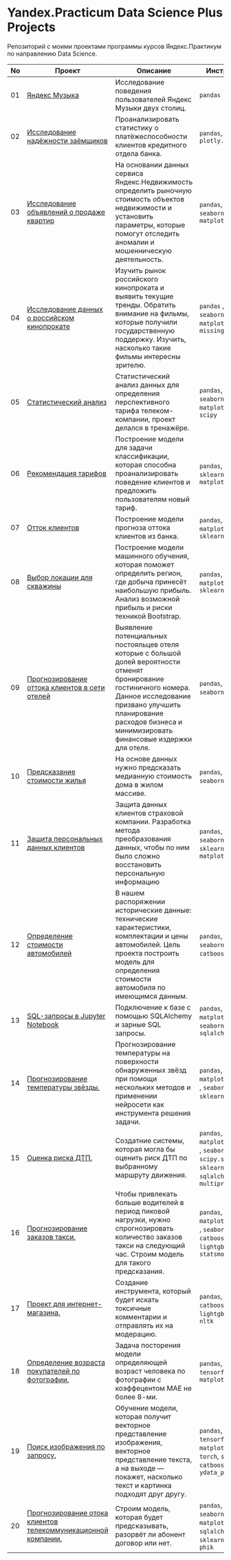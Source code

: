 # Yandex.Practicum Data Science Plus Projects
Репозиторий с моими проектами программы курсов Яндекс.Практикум по направлению Data Science.

|No |Проект            |Описание                                      |Инструменты
|---                   |---                       |---                |---
|01|[Яндекс Музыка](https://github.com/antoniksen/yandex_practicum/blob/main/01_yandex_music/yandex_music.ipynb)           |Исследование поведения пользователей Яндекс Музыки двух столиц. | `pandas`
|02|[Исследование надёжности заёмщиков](https://github.com/antoniksen/yandex_practicum/blob/main/02_borrowers/02_borrowers.ipynb)            |Проанализировать статистику о платёжеспособности клиентов кредитного отдела банка.     | `pandas`, `seaborn`, `plotly.express`
|03|[Исследование объявлений о продаже квартир](https://github.com/antoniksen/yandex_practicum/blob/main/03_real_estate/03_real_estate.ipynb)    |На основании данных сервиса Яндекс.Недвижимость определить рыночную стоимость объектов недвижимости и установить параметры, которые помогут отследить аномалии и мошенническую деятельность.     | `pandas`, `numpy`, `seaborn`, `matplotlib`
|04|[Исследование данных о российском кинопрокате](https://github.com/antoniksen/yandex_practicum/blob/main/04_movies/04_movies.ipynb) |Изучить рынок российского кинопроката и выявить текущие тренды. Обратить внимание на фильмы, которые получили государственную поддержку. Изучить, насколько такие фильмы интересны зрителю.     | `pandas` , `numpy`, `seaborn`, `matplotlib`, `missingno`
|05|[Статистический анализ](https://github.com/antoniksen/yandex_practicum/blob/main/05_stat_analysis/05_stat_analysis.ipynb)           |Статистический анализ данных для определения перспективного тарифа телеком-компании, проект делался в тренажёре.     |`pandas`, `numpy`, `seaborn`, `matplotlib.pyplot`, `scipy`
|06   |[Рекомендация тарифов](https://github.com/antoniksen/yandex_practicum/blob/main/06_mobile_tariffs/06_mobile_tariffs.ipynb)            |Построение модели для задачи классификации, которая способна проанализировать поведение клиентов и предложить пользователям новый тариф.    |`pandas`, `numpy`, `sklearn`, `seaborn`, `matplotlib`
|07      |[Отток клиентов](https://github.com/antoniksen/yandex_practicum/blob/main/07_churn/07_churn.ipynb)           |Построение модели прогноза оттока клиентов из банка.    | `pandas`, `matplotlib`, `sklearn`
|08         |[Выбор локации для скважины](https://github.com/antoniksen/yandex_practicum/blob/main/08_oil_derrick/08_oil_derrick.ipynb)             |Построение модели машинного обучения, которая поможет определить регион, где добыча принесёт наибольшую прибыль. Анализ возможной прибыль и риски техникой Bootstrap.     |`pandas`, `numpy`, `matplotlib`, `sklearn`
|09      |[Прогнозирование оттока клиентов в сети отелей](https://github.com/antoniksen/yandex_practicum/blob/main/09_hotel/09_hotel.ipynb)           |Выявление потенциальных постояльцев отеля которые с большой долей вероятности отменят бронирование гостиничного номера. Данное исследование призвано улучшить планирование расходов бизнеса и минимизировать финансовые издержки для отеля.     | `pandas`, `numpy`, `seaborn`, `sklearn`
|10      |[Предсказание стоимости жилья](https://github.com/antoniksen/yandex_practicum/blob/main/10_Real_estate/10_real_estate.ipynb)           |На основе данных нужно предсказать медианную стоимость дома в жилом массиве.     | `pandas`, `numpy`, `seaborn`, `pyspark`
|11      |[Защита персональных данных клиентов](https://github.com/antoniksen/yandex_practicum/blob/main/11_Personal_data/11_personal_data.ipynb)           |Защита данных клиентов страховой компании. Разработка метода преобразования данных, чтобы по ним было сложно восстановить персональную информацию     | `pandas`, `numpy`, `seaborn`, `scipy`, `sklearn`, `matplotlib`
|12      |[Определение стоимости автомобилей](https://github.com/antoniksen/yandex_practicum/blob/main/12_Car_Price_Estimation/12_car_price_estimation.ipynb)           |В нашем распоряжении исторические данные: технические характеристики, комплектации и цены автомобилей. Цель проекта построить модель для определения стоимости автомобиля по имеющимся данным.    | `pandas`, `numpy`, `seaborn`, `sklearn`, `catboost`, `lightgbm`
|13      |[SQL-запросы в Jupyter Notebook](https://github.com/antoniksen/yandex_practicum/blob/main/13_sql/13_sql.ipynb)           |Подключение к базе с помощью SQLAlchemy и зарные SQL запросы.   | `pandas`, `matplotlib`, `seaborn`, `sqlalchemy`
|14      |[Прогнозирование температуры звёзды.](https://github.com/antoniksen/yandex_practicum/blob/main/14_star_temperature/14_star_temperature.ipynb)           |Прогнозирование температуры на поверхности обнаруженных звёзд при помощи нескольких методов и применении нейросети как инструмента решения задачи.   | `pandas`, `matplotlib`, `numpy `, `seaborn`, `math`, `sklearn`, `torch`
|15      |[Оценка риска ДТП.](https://github.com/antoniksen/yandex_practicum/blob/main/15_car_crash/15_car_crash.ipynb)           |Создатние системы, которая могла бы оценить риск ДТП по выбранному маршруту движения.   | `pandas`, `matplotlib`, `numpy `, `seaborn`, `scipy.stats`, `sklearn`, `sqlalchemy`, `multiprocessing`
|16      |[Прогнозирование заказов такси.](https://github.com/antoniksen/yandex_practicum/blob/main/16_taxi_order/16_taxi_order.ipynb)           |Чтобы привлекать больше водителей в период пиковой нагрузки, нужно спрогнозировать количество заказов такси на следующий час. Строим модель для такого предсказания.   | `pandas`, `matplotlib`, `numpy `, `seaborn`, `catboost`, `sklearn`, `lightgbm`, `statsmodels`
|17      |[Проект для интернет-магазина.](https://github.com/antoniksen/yandex_practicum/blob/main/17_wikishop/17_wikishop.ipynb)           | Создание инструмента, который будет искать токсичные комментарии и отправлять их на модерацию.   | `pandas`, `numpy `, `catboost`, `sklearn`, `lightgbm`, `tqdm`, `nltk`
|18      |[Определение возраста покупателей по фотографии.](https://github.com/antoniksen/yandex_practicum/blob/main/18_customers_age/18_customers_age.ipynb)           | Задача посторения модели определяющей возраст человека по фотографии с коэффецентом MAE не более 8-ми.   | `pandas`, `tensorflow`, `matplotlib`
|19      |[Поиск изображения по запросу.](https://github.com/antoniksen/yandex_practicum/blob/main/19_image_search/19_image_search.ipynb)           | Обучение модели, которая получит векторное представление изображения, векторное представление текста, а на выходе — покажет, насколько текст и картинка подходят друг другу.   | `pandas`, `numpy `, `tensorflow`, `matplotlib`, `PIL`, `torch`, `sklearn`, `catboost`, `ydata_profiling`
|20      |[Прогнозирование отока клиентов телекоммуникационной компании.](https://github.com/antoniksen/yandex_practicum/blob/main/20_telecom_churn/20_telecom_churn.ipynb)           | Строим модель, которая будет предсказывать, разорвёт ли абонент договор или нет.   | `pandas`, `numpy `, `seaborne`, `matplotlib`, `sqlalchemy`, `torch`, `sklearn`, `catboost`, `phik`

